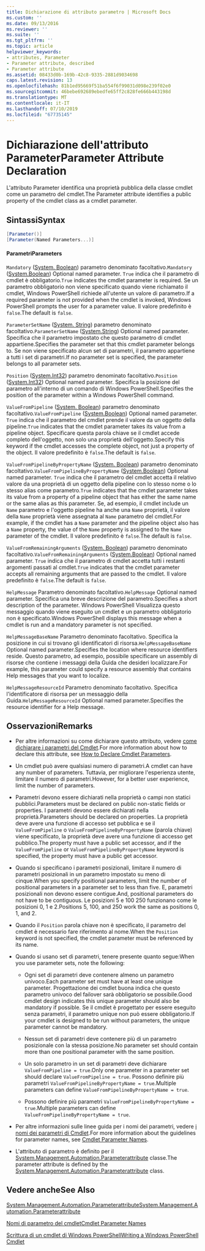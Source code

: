 ```yaml
---
title: Dichiarazione di attributo parametro | Microsoft Docs
ms.custom: ''
ms.date: 09/13/2016
ms.reviewer: ''
ms.suite: ''
ms.tgt_pltfrm: ''
ms.topic: article
helpviewer_keywords:
- attributes, Parameter
- Parameter attribute, described
- Parameter attribute
ms.assetid: 08433d0b-169b-42c8-9335-2881d9034698
caps.latest.revision: 13
ms.openlocfilehash: 81b1ed95669f51ba554f6f99031d098e239f02e0
ms.sourcegitcommit: 46bebe692689ebedfe65ff2c828fe666b443198d
ms.translationtype: MT
ms.contentlocale: it-IT
ms.lasthandoff: 07/10/2019
ms.locfileid: "67735145"
---
```

# <a name="parameter-attribute-declaration"></a><span data-ttu-id="402a9-102">Dichiarazione dell'attributo Parameter</span><span class="sxs-lookup"><span data-stu-id="402a9-102">Parameter Attribute Declaration</span></span>

<span data-ttu-id="402a9-103">L'attributo Parameter identifica una proprietà pubblica della classe cmdlet come un parametro del cmdlet.</span><span class="sxs-lookup"><span data-stu-id="402a9-103">The Parameter attribute identifies a public property of the cmdlet class as a cmdlet parameter.</span></span>

## <a name="syntax"></a><span data-ttu-id="402a9-104">Sintassi</span><span class="sxs-lookup"><span data-stu-id="402a9-104">Syntax</span></span>

```csharp
[Parameter()]
[Parameter(Named Parameters...)]
```

#### <a name="parameters"></a><span data-ttu-id="402a9-105">Parametri</span><span class="sxs-lookup"><span data-stu-id="402a9-105">Parameters</span></span>

<span data-ttu-id="402a9-106">`Mandatory` ([System. Boolean](/dotnet/api/System.Boolean)) parametro denominato facoltativo.</span><span class="sxs-lookup"><span data-stu-id="402a9-106">`Mandatory` ([System.Boolean](/dotnet/api/System.Boolean)) Optional named parameter.</span></span> <span data-ttu-id="402a9-107">`True` indica che il parametro di cmdlet è obbligatorio.</span><span class="sxs-lookup"><span data-stu-id="402a9-107">`True` indicates the cmdlet parameter is required.</span></span> <span data-ttu-id="402a9-108">Se un parametro obbligatorio non viene specificato quando viene richiamato il cmdlet, Windows PowerShell richiede all'utente un valore di parametro.</span><span class="sxs-lookup"><span data-stu-id="402a9-108">If a required parameter is not provided when the cmdlet is invoked, Windows PowerShell prompts the user for a parameter value.</span></span> <span data-ttu-id="402a9-109">Il valore predefinito è `false`.</span><span class="sxs-lookup"><span data-stu-id="402a9-109">The default is `false`.</span></span>

<span data-ttu-id="402a9-110">`ParameterSetName` ([System. String](/dotnet/api/System.String)) parametro denominato facoltativo.</span><span class="sxs-lookup"><span data-stu-id="402a9-110">`ParameterSetName` ([System.String](/dotnet/api/System.String)) Optional named parameter.</span></span> <span data-ttu-id="402a9-111">Specifica che il parametro impostato che questo parametro di cmdlet appartiene.</span><span class="sxs-lookup"><span data-stu-id="402a9-111">Specifies the parameter set that this cmdlet parameter belongs to.</span></span> <span data-ttu-id="402a9-112">Se non viene specificato alcun set di parametri, il parametro appartiene a tutti i set di parametri.</span><span class="sxs-lookup"><span data-stu-id="402a9-112">If no parameter set is specified, the parameter belongs to all parameter sets.</span></span>

<span data-ttu-id="402a9-113">`Position` ([System.Int32](/dotnet/api/System.Int32)) parametro denominato facoltativo.</span><span class="sxs-lookup"><span data-stu-id="402a9-113">`Position` ([System.Int32](/dotnet/api/System.Int32)) Optional named parameter.</span></span> <span data-ttu-id="402a9-114">Specifica la posizione del parametro all'interno di un comando di Windows PowerShell.</span><span class="sxs-lookup"><span data-stu-id="402a9-114">Specifies the position of the parameter within a Windows PowerShell command.</span></span>

<span data-ttu-id="402a9-115">`ValueFromPipeline` ([System. Boolean](/dotnet/api/System.Boolean)) parametro denominato facoltativo.</span><span class="sxs-lookup"><span data-stu-id="402a9-115">`ValueFromPipeline` ([System.Boolean](/dotnet/api/System.Boolean)) Optional named parameter.</span></span> <span data-ttu-id="402a9-116">`True` indica che il parametro del cmdlet prende il valore da un oggetto della pipeline.</span><span class="sxs-lookup"><span data-stu-id="402a9-116">`True` indicates that the cmdlet parameter takes its value from a pipeline object.</span></span> <span data-ttu-id="402a9-117">Specificare questa parola chiave se il cmdlet accede completo dell'oggetto, non solo una proprietà dell'oggetto.</span><span class="sxs-lookup"><span data-stu-id="402a9-117">Specify this keyword if the cmdlet accesses the complete object, not just a property of the object.</span></span> <span data-ttu-id="402a9-118">Il valore predefinito è `false`.</span><span class="sxs-lookup"><span data-stu-id="402a9-118">The default is `false`.</span></span>

<span data-ttu-id="402a9-119">`ValueFromPipelineByPropertyName` ([System. Boolean](/dotnet/api/System.Boolean)) parametro denominato facoltativo.</span><span class="sxs-lookup"><span data-stu-id="402a9-119">`ValueFromPipelineByPropertyName` ([System.Boolean](/dotnet/api/System.Boolean)) Optional named parameter.</span></span> <span data-ttu-id="402a9-120">`True` indica che il parametro del cmdlet accetta il relativo valore da una proprietà di un oggetto della pipeline con lo stesso nome o lo stesso alias come parametro.</span><span class="sxs-lookup"><span data-stu-id="402a9-120">`True` indicates that the cmdlet parameter takes its value from a property of a pipeline object that has either the same name or the same alias as this parameter.</span></span> <span data-ttu-id="402a9-121">Se, ad esempio, il cmdlet include un `Name` parametro e l'oggetto pipeline ha anche una `Name` proprietà, il valore della `Name` proprietà viene assegnata al `Name` parametro del cmdlet.</span><span class="sxs-lookup"><span data-stu-id="402a9-121">For example, if the cmdlet has a `Name` parameter and the pipeline object also has a `Name` property, the value of the `Name` property is assigned to the `Name` parameter of the cmdlet.</span></span> <span data-ttu-id="402a9-122">Il valore predefinito è `false`.</span><span class="sxs-lookup"><span data-stu-id="402a9-122">The default is `false`.</span></span>

<span data-ttu-id="402a9-123">`ValueFromRemainingArguments` ([System. Boolean](/dotnet/api/System.Boolean)) parametro denominato facoltativo.</span><span class="sxs-lookup"><span data-stu-id="402a9-123">`ValueFromRemainingArguments` ([System.Boolean](/dotnet/api/System.Boolean)) Optional named parameter.</span></span> <span data-ttu-id="402a9-124">`True` indica che il parametro di cmdlet accetta tutti i restanti argomenti passati al cmdlet.</span><span class="sxs-lookup"><span data-stu-id="402a9-124">`True` indicates that the cmdlet parameter accepts all remaining arguments that are passed to the cmdlet.</span></span> <span data-ttu-id="402a9-125">Il valore predefinito è `false`.</span><span class="sxs-lookup"><span data-stu-id="402a9-125">The default is `false`.</span></span>

<span data-ttu-id="402a9-126">`HelpMessage` Parametro denominato facoltativo.</span><span class="sxs-lookup"><span data-stu-id="402a9-126">`HelpMessage` Optional named parameter.</span></span> <span data-ttu-id="402a9-127">Specifica una breve descrizione del parametro.</span><span class="sxs-lookup"><span data-stu-id="402a9-127">Specifies a short description of the parameter.</span></span> <span data-ttu-id="402a9-128">Windows PowerShell Visualizza questo messaggio quando viene eseguito un cmdlet e un parametro obbligatorio non è specificato.</span><span class="sxs-lookup"><span data-stu-id="402a9-128">Windows PowerShell displays this message when a cmdlet is run and a mandatory parameter is not specified.</span></span>

<span data-ttu-id="402a9-129">`HelpMessageBaseName` Parametro denominato facoltativo. Specifica la posizione in cui si trovano gli identificatori di risorsa.</span><span class="sxs-lookup"><span data-stu-id="402a9-129">`HelpMessageBaseName` Optional named parameter.Specifies the location where resource identifiers reside.</span></span> <span data-ttu-id="402a9-130">Questo parametro, ad esempio, possibile specificare un assembly di risorse che contiene i messaggi della Guida che desideri localizzare.</span><span class="sxs-lookup"><span data-stu-id="402a9-130">For example, this parameter could specify a resource assembly that contains Help messages that you want to localize.</span></span>

<span data-ttu-id="402a9-131">`HelpMessageResourceId` Parametro denominato facoltativo. Specifica l'identificatore di risorsa per un messaggio della Guida.</span><span class="sxs-lookup"><span data-stu-id="402a9-131">`HelpMessageResourceId` Optional named parameter.Specifies the resource identifier for a Help message.</span></span>

## <a name="remarks"></a><span data-ttu-id="402a9-132">Osservazioni</span><span class="sxs-lookup"><span data-stu-id="402a9-132">Remarks</span></span>

- <span data-ttu-id="402a9-133">Per altre informazioni su come dichiarare questo attributo, vedere [come dichiarare i parametri del Cmdlet](./how-to-declare-cmdlet-parameters.md).</span><span class="sxs-lookup"><span data-stu-id="402a9-133">For more information about how to declare this attribute, see [How to Declare Cmdlet Parameters](./how-to-declare-cmdlet-parameters.md).</span></span>

- <span data-ttu-id="402a9-134">Un cmdlet può avere qualsiasi numero di parametri.</span><span class="sxs-lookup"><span data-stu-id="402a9-134">A cmdlet can have any number of parameters.</span></span> <span data-ttu-id="402a9-135">Tuttavia, per migliorare l'esperienza utente, limitare il numero di parametri.</span><span class="sxs-lookup"><span data-stu-id="402a9-135">However, for a better user experience, limit the number of parameters.</span></span>

- <span data-ttu-id="402a9-136">Parametri devono essere dichiarati nella proprietà o campi non statici pubblici.</span><span class="sxs-lookup"><span data-stu-id="402a9-136">Parameters must be declared on public non-static fields or properties.</span></span> <span data-ttu-id="402a9-137">I parametri devono essere dichiarati nella proprietà.</span><span class="sxs-lookup"><span data-stu-id="402a9-137">Parameters should be declared on properties.</span></span> <span data-ttu-id="402a9-138">La proprietà deve avere una funzione di accesso set pubblica e se il `ValueFromPipeline` o `ValueFromPipelineByPropertyName` (parola chiave) viene specificato, la proprietà deve avere una funzione di accesso get pubblico.</span><span class="sxs-lookup"><span data-stu-id="402a9-138">The property must have a public set accessor, and if the `ValueFromPipeline` or `ValueFromPipelineByPropertyName` keyword is specified, the property must have a public get accessor.</span></span>

- <span data-ttu-id="402a9-139">Quando si specificano i parametri posizionali, limitare il numero di parametri posizionali in un parametro impostato su meno di cinque.</span><span class="sxs-lookup"><span data-stu-id="402a9-139">When you specify positional parameters,  limit the number of positional parameters in a parameter set to less than five.</span></span> <span data-ttu-id="402a9-140">E, parametri posizionali non devono essere contigue.</span><span class="sxs-lookup"><span data-stu-id="402a9-140">And, positional parameters do not have to be contiguous.</span></span> <span data-ttu-id="402a9-141">Le posizioni 5 e 100 250 funzionano come le posizioni 0, 1 e 2.</span><span class="sxs-lookup"><span data-stu-id="402a9-141">Positions 5, 100, and 250 work the same as positions 0, 1, and 2.</span></span>

- <span data-ttu-id="402a9-142">Quando il `Position` parola chiave non è specificato, il parametro del cmdlet è necessario fare riferimento al nome.</span><span class="sxs-lookup"><span data-stu-id="402a9-142">When the `Position` keyword is not specified, the cmdlet parameter must be referenced by its name.</span></span>

- <span data-ttu-id="402a9-143">Quando si usano set di parametri, tenere presente quanto segue:</span><span class="sxs-lookup"><span data-stu-id="402a9-143">When you use parameter sets, note the following:</span></span>

    - <span data-ttu-id="402a9-144">Ogni set di parametri deve contenere almeno un parametro univoco.</span><span class="sxs-lookup"><span data-stu-id="402a9-144">Each parameter set must have at least one unique parameter.</span></span> <span data-ttu-id="402a9-145">Progettazione dei cmdlet buona indica che questo parametro univoco del failover sarà obbligatorio se possibile.</span><span class="sxs-lookup"><span data-stu-id="402a9-145">Good cmdlet design indicates this unique parameter should also be mandatory if possible.</span></span> <span data-ttu-id="402a9-146">Se il cmdlet è progettato per essere eseguito senza parametri, il parametro unique non può essere obbligatorio.</span><span class="sxs-lookup"><span data-stu-id="402a9-146">If your cmdlet is designed to be run without parameters, the unique parameter cannot be mandatory.</span></span>

    - <span data-ttu-id="402a9-147">Nessun set di parametri deve contenere più di un parametro posizionale con la stessa posizione.</span><span class="sxs-lookup"><span data-stu-id="402a9-147">No parameter set should contain more than one positional parameter with the same position.</span></span>

    - <span data-ttu-id="402a9-148">Un solo parametro in un set di parametri deve dichiarare `ValueFromPipeline = true`.</span><span class="sxs-lookup"><span data-stu-id="402a9-148">Only one parameter in a parameter set should declare `ValueFromPipeline = true`.</span></span> <span data-ttu-id="402a9-149">Possono definire più parametri `ValueFromPipelineByPropertyName = true`.</span><span class="sxs-lookup"><span data-stu-id="402a9-149">Multiple parameters can define `ValueFromPipelineByPropertyName = true`.</span></span>

    - <span data-ttu-id="402a9-150">Possono definire più parametri `ValueFromPipelineByPropertyName = true`.</span><span class="sxs-lookup"><span data-stu-id="402a9-150">Multiple parameters can define `ValueFromPipelineByPropertyName = true`.</span></span>

- <span data-ttu-id="402a9-151">Per altre informazioni sulle linee guida per i nomi dei parametri, vedere [i nomi dei parametri di Cmdlet](standard-cmdlet-parameter-names-and-types.md).</span><span class="sxs-lookup"><span data-stu-id="402a9-151">For more information about the guidelines for parameter names, see [Cmdlet Parameter Names](standard-cmdlet-parameter-names-and-types.md).</span></span>

- <span data-ttu-id="402a9-152">L'attributo di parametro è definito per il [System.Management.Automation.Parameterattribute](/dotnet/api/System.Management.Automation.ParameterAttribute) classe.</span><span class="sxs-lookup"><span data-stu-id="402a9-152">The parameter attribute is defined by the [System.Management.Automation.Parameterattribute](/dotnet/api/System.Management.Automation.ParameterAttribute) class.</span></span>

## <a name="see-also"></a><span data-ttu-id="402a9-153">Vedere anche</span><span class="sxs-lookup"><span data-stu-id="402a9-153">See Also</span></span>

[<span data-ttu-id="402a9-154">System.Management.Automation.Parameterattribute</span><span class="sxs-lookup"><span data-stu-id="402a9-154">System.Management.Automation.Parameterattribute</span></span>](/dotnet/api/System.Management.Automation.ParameterAttribute)

[<span data-ttu-id="402a9-155">Nomi di parametro del cmdlet</span><span class="sxs-lookup"><span data-stu-id="402a9-155">Cmdlet Parameter Names</span></span>](standard-cmdlet-parameter-names-and-types.md)

[<span data-ttu-id="402a9-156">Scrittura di un cmdlet di Windows PowerShell</span><span class="sxs-lookup"><span data-stu-id="402a9-156">Writing a Windows PowerShell Cmdlet</span></span>](./writing-a-windows-powershell-cmdlet.md)
